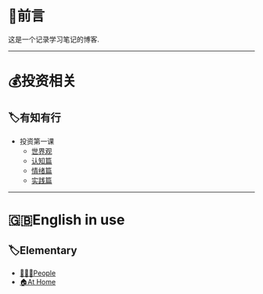 # 🎨前言
这是一个记录学习笔记的博客.

---

# 💰投资相关
## 🏷有知有行
+ 投资第一课
  + [世界观](./docs/Investment/01世界观)
  + [认知篇](./docs/Investment/02认知篇)
  + [情绪篇](./docs/Investment/03情绪篇)
  + [实践篇](./docs/Investment/04实践篇)

---

# :gb:English in use
## 🏷Elementary
+ [👨‍👩‍👦People]()
+ [🏠At Home]()
